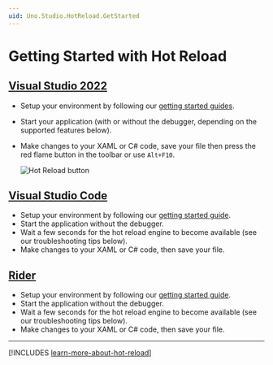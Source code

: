 ```yaml
---
uid: Uno.Studio.HotReload.GetStarted
---
```


# Getting Started with Hot Reload

## [**Visual Studio 2022**](#tab/vswin)

- Setup your environment by following our [getting started guides](xref:Uno.GetStarted.vs2022).
- Start your application (with or without the debugger, depending on the supported features below).
- Make changes to your XAML or C# code, save your file then press the red flame button in the toolbar or use `Alt+F10`.
  
  ![Hot Reload button](../Assets/features/hotreload/hot-reload-button.png)
  
## [**Visual Studio Code**](#tab/vscode)

- Setup your environment by following our [getting started guide](xref:Uno.GetStarted.vscode).
- Start the application without the debugger.
- Wait a few seconds for the hot reload engine to become available (see our troubleshooting tips below).
- Make changes to your XAML or C# code, then save your file.

## [**Rider**](#tab/rider)

- Setup your environment by following our [getting started guide](xref:Uno.GetStarted.Rider).
- Start the application without the debugger.
- Wait a few seconds for the hot reload engine to become available (see our troubleshooting tips below).
- Make changes to your XAML or C# code, then save your file.

---

[!INCLUDES [learn-more-about-hot-reload](includes/learn-more-about-hot-reload-inline.md)]
